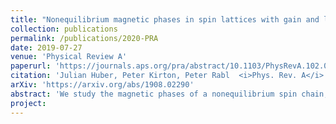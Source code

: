 ```yaml
---
title: "Nonequilibrium magnetic phases in spin lattices with gain and loss"
collection: publications
permalink: /publications/2020-PRA
date: 2019-07-27
venue: 'Physical Review A'
paperurl: 'https://journals.aps.org/pra/abstract/10.1103/PhysRevA.102.012219'
citation: 'Julian Huber, Peter Kirton, Peter Rabl  <i>Phys. Rev. A</i> 102, 012219 (2020)'
arXiv: 'https://arxiv.org/abs/1908.02290'
abstract: 'We study the magnetic phases of a nonequilibrium spin chain, where coherent interactions between neighboring lattice sites compete with alternating gain and loss processes. This competition between coherent and incoherent dynamics induces transitions between magnetically aligned and highly mixed phases, across which the system changes from a low to an infinite temperature state. We show that the origin of these transitions can be traced back to the dynamical effect of parity–time-reversal symmetry breaking, which has no counterpart in the theory of equilibrium phase transitions. This mechanism also results in very atypical features and we find first-order transitions without phase coexistence and mixed-order transitions which do not break the underlying U(1) symmetry, even in the appropriate thermodynamic limit. Thus, despite its simplicity, the current model considerably extends the phenomenology of nonequilibrium phase transitions beyond that commonly assumed for driven-dissipative spins and related systems.'
project: 
---
```



